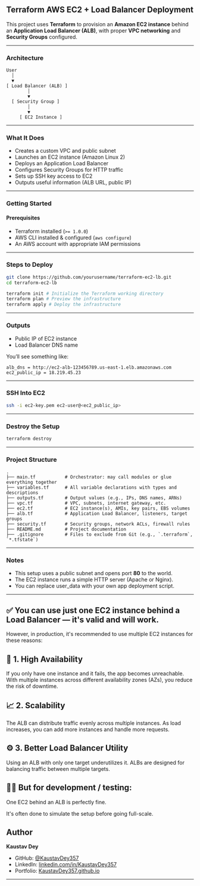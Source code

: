 ## **Terraform AWS EC2 + Load Balancer Deployment**

This project uses **Terraform** to provision an **Amazon EC2 instance** behind an **Application Load Balancer (ALB)**, with proper **VPC networking** and **Security Groups** configured.

---

### **Architecture**

```
User
  │
  ▼
[ Load Balancer (ALB) ]
        │
        ▼
  [ Security Group ]
        │
        ▼
     [ EC2 Instance ]
```

---

### **What It Does**

* Creates a custom VPC and public subnet
* Launches an EC2 instance (Amazon Linux 2)
* Deploys an Application Load Balancer
* Configures Security Groups for HTTP traffic
* Sets up SSH key access to EC2
* Outputs useful information (ALB URL, public IP)

---

### **Getting Started**

#### **Prerequisites**

* Terraform installed (`>= 1.0.0`)
* AWS CLI installed & configured (`aws configure`)
* An AWS account with appropriate IAM permissions

---

### **Steps to Deploy**

```bash
git clone https://github.com/yourusername/terraform-ec2-lb.git
cd terraform-ec2-lb

terraform init # Initialize the Terraform working directory
terraform plan # Preview the infrastructure
terraform apply # Deploy the infrastructure
```

---

### **Outputs**

* Public IP of EC2 instance
* Load Balancer DNS name

You’ll see something like:

```
alb_dns = http://ec2-alb-123456789.us-east-1.elb.amazonaws.com
ec2_public_ip = 18.219.45.23
```

---

### **SSH Into EC2**

```bash
ssh -i ec2-key.pem ec2-user@<ec2_public_ip>
```

---

### **Destroy the Setup**

```bash
terraform destroy
```

---

### **Project Structure**

```
.
├── main.tf           # Orchestrator: may call modules or glue everything together
├── variables.tf      # All variable declarations with types and descriptions
├── outputs.tf        # Output values (e.g., IPs, DNS names, ARNs)
├── vpc.tf            # VPC, subnets, internet gateway, etc.
├── ec2.tf            # EC2 instance(s), AMIs, key pairs, EBS volumes
├── alb.tf            # Application Load Balancer, listeners, target groups
├── security.tf       # Security groups, network ACLs, firewall rules
├── README.md         # Project documentation
├── .gitignore        # Files to exclude from Git (e.g., `.terraform`, `*.tfstate`)

```

---

### **Notes**

* This setup uses a public subnet and opens port **80** to the world.
* The EC2 instance runs a simple HTTP server (Apache or Nginx).
* You can replace user\_data with your own app deployment script.

---

## **✅ You can use just one EC2 instance behind a Load Balancer — it's valid and will work.**
However, in production, it's recommended to use multiple EC2 instances for these reasons:

## 🔄 1. High Availability
If you only have one instance and it fails, the app becomes unreachable. With multiple instances across different availability zones (AZs), you reduce the risk of downtime.

## 📈 2. Scalability
The ALB can distribute traffic evenly across multiple instances. As load increases, you can add more instances and handle more requests.

## ⚙️ 3. Better Load Balancer Utility
Using an ALB with only one target underutilizes it. ALBs are designed for balancing traffic between multiple targets.

## 👨‍🔧 But for development / testing:
One EC2 behind an ALB is perfectly fine.

It's often done to simulate the setup before going full-scale.



## Author

**Kaustav Dey**

* GitHub: [@KaustavDey357](https://github.com/KaustavDey357)
* LinkedIn: [linkedin.com/in/KaustavDey357](https://www.linkedin.com/in/kaustav-dey-107593244?utm_source=share&utm_campaign=share_via&utm_content=profile&utm_medium=android_app)
* Portfolio: [KaustavDey357.github.io](https://KaustavDey357.github.io)

---
```
